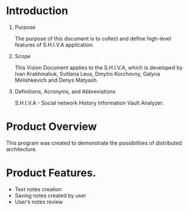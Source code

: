 # Introduction
1. Purpose

   The purpose of this document is to collect and define high-level features of S.H.I.V.A application.

2. Scope

   This Vision Document applies to the S.H.I.V.A, which is developed by Ivan Krakhmaliuk, Svitlana Leus, Dmytro Korchovny, Galyna Melishkevich and Denys Matyash.

3. Definitions, Acronyms, and Abbreviations

   S.H.I.V.A - Social network History Information Vault Analyzer.

# Product Overview
This program was created to demonstrate the possibilities of distributed architecture.

# Product Features. 
* Text notes creation
* Saving notes created by user
* User’s notes review  
